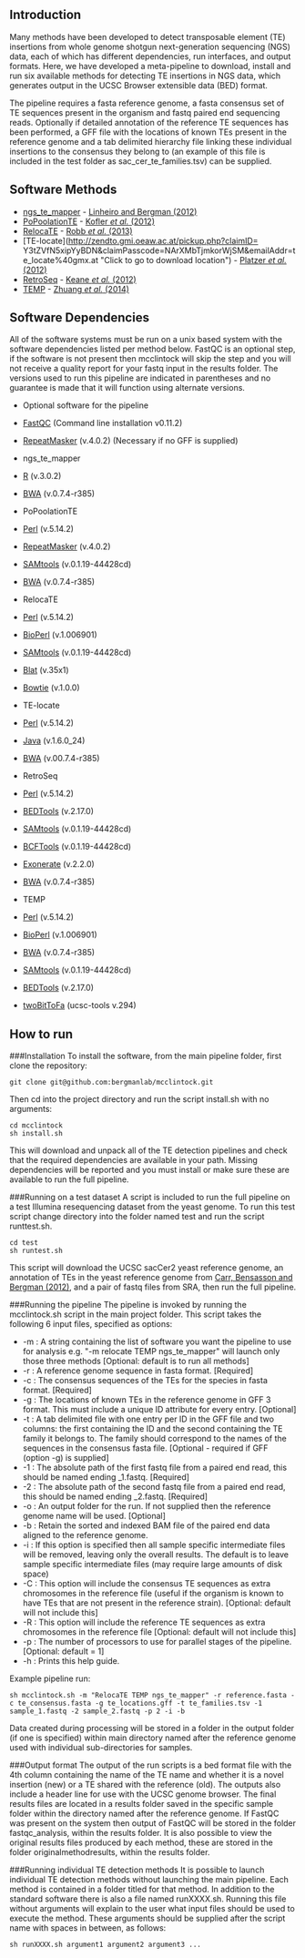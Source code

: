 Introduction
------
Many methods have been developed to detect transposable element (TE) insertions from whole genome shotgun next-generation sequencing (NGS) data, each of which has different dependencies, run interfaces, and output formats. Here, we have developed a meta-pipeline to download, install and run six available methods for detecting TE insertions in NGS data, which generates output in the UCSC Browser extensible data (BED) format.

The pipeline requires a fasta reference genome, a fasta consensus set of TE sequences present in the organism and fastq paired end sequencing reads. Optionally if detailed annotation of the reference TE sequences has been performed, a GFF file with the locations of known TEs present in the reference genome and a tab delimited hierarchy file linking these individual insertions to the consensus they belong to (an example of this file is included in the test folder as sac_cer_te_families.tsv) can be supplied.

Software Methods
------
 * [ngs_te_mapper](https://github.com/bergmanlab/ngs_te_mapper "Click to go to download location") - [Linheiro and Bergman (2012)](http://www.plosone.org/article/info%3Adoi%2F10.1371/journal.pone.0030008 "Click to go to paper location")
 * [PoPoolationTE](https://code.google.com/p/popoolationte/ "Click to go to download location") - [Kofler *et al.* (2012)](http://www.plosgenetics.org/article/info%3Adoi%2F10.1371%2Fjournal.pgen.1002487;jsessionid=2CFC9BF7DEF785D90070915204B5F846 "Click to go to paper location")
 * [RelocaTE](https://github.com/srobb1/RelocaTE "Click to go to download location") - [Robb *et al.* (2013)](http://www.g3journal.org/content/3/6/949.long "Click to go to paper location")
 * [TE-locate](http://zendto.gmi.oeaw.ac.at/pickup.php?claimID= Y3tZVfN5xipYyBDN&claimPasscode=NArXMbTjmkorWjSM&emailAddr=te_locate%40gmx.at "Click to go to download location") - [Platzer *et al.* (2012)](http://www.mdpi.com/2079-7737/1/2/395 "Click to go to paper location")
 * [RetroSeq](https://github.com/tk2/RetroSeq "Click to go to download location") - [Keane *et al.* (2012)](http://bioinformatics.oxfordjournals.org/content/29/3/389.long "Click to go to paper location")
 * [TEMP](https://github.com/JialiUMassWengLab/TEMP "Click to go to download location") - [Zhuang *et al.* (2014)](http://nar.oxfordjournals.org/content/42/11/6826.full "Click to go to paper location")

Software Dependencies
------
All of the software systems must be run on a unix based system with the software dependencies listed per method below. FastQC is an optional step, if the software is not present then mcclintock will skip the step and you will not receive a quality report for your fastq input in the results folder. The versions used to run this pipeline are indicated in parentheses and no guarantee is made that it will function using alternate versions.

 * Optional software for the pipeline
  * [FastQC](http://www.bioinformatics.babraham.ac.uk/projects/fastqc/) (Command line installation v0.11.2)
  * [RepeatMasker](http://www.repeatmasker.org/RMDownload.html) (v.4.0.2) (Necessary if no GFF is supplied)

 * ngs_te_mapper
  * [R](http://cran.r-project.org/) (v.3.0.2)
  * [BWA](https://github.com/lh3/bwa/commit/c14aaad1ce72f5784bfe04df757a6b12fe07b7ea) (v.0.7.4-r385)

 * PoPoolationTE
  * [Perl](http://www.perl.org/get.html) (v.5.14.2)
  * [RepeatMasker](http://www.repeatmasker.org/RMDownload.html) (v.4.0.2)
  * [SAMtools](http://sourceforge.net/projects/samtools/files/) (v.0.1.19-44428cd)
  * [BWA](https://github.com/lh3/bwa/commit/c14aaad1ce72f5784bfe04df757a6b12fe07b7ea) (v.0.7.4-r385)

 * RelocaTE
  * [Perl](http://www.perl.org/get.html) (v.5.14.2)
  * [BioPerl](http://www.bioperl.org/wiki/Getting_BioPerl) (v.1.006901)
  * [SAMtools](http://sourceforge.net/projects/samtools/files/) (v.0.1.19-44428cd)
  * [Blat](http://users.soe.ucsc.edu/~kent/src/) (v.35x1)
  * [Bowtie](http://bowtie-bio.sourceforge.net/index.shtml) (v.1.0.0)
  
 * TE-locate
  * [Perl](http://www.perl.org/get.html) (v.5.14.2)
  * [Java](http://www.oracle.com/technetwork/java/javase/downloads/index.html) (v.1.6.0_24)
  * [BWA](https://github.com/lh3/bwa/commit/c14aaad1ce72f5784bfe04df757a6b12fe07b7ea) (v.00.7.4-r385)

 * RetroSeq
  * [Perl](http://www.perl.org/get.html) (v.5.14.2)
  * [BEDTools](https://code.google.com/p/bedtools/downloads/list) (v.2.17.0)
  * [SAMtools](http://sourceforge.net/projects/samtools/files/) (v.0.1.19-44428cd)
  * [BCFTools](https://github.com/samtools/bcftools) (v.0.1.19-44428cd)
  * [Exonerate](http://www.ebi.ac.uk/~guy/exonerate/) (v.2.2.0)
  * [BWA](https://github.com/lh3/bwa/commit/c14aaad1ce72f5784bfe04df757a6b12fe07b7ea) (v.0.7.4-r385)

 * TEMP
  * [Perl](http://www.perl.org/get.html) (v.5.14.2)
  * [BioPerl](http://www.bioperl.org/wiki/Getting_BioPerl) (v.1.006901)
  * [BWA](https://github.com/lh3/bwa/commit/c14aaad1ce72f5784bfe04df757a6b12fe07b7ea) (v.0.7.4-r385)
  * [SAMtools](http://sourceforge.net/projects/samtools/files/) (v.0.1.19-44428cd)
  * [BEDTools](https://code.google.com/p/bedtools/downloads/list) (v.2.17.0)
  * [twoBitToFa](http://hgdownload.soe.ucsc.edu/admin/exe/linux.x86_64/twoBitToFa) (ucsc-tools v.294)

How to run 
------

###Installation
To install the software, from the main pipeline folder, first clone the repository:

```
git clone git@github.com:bergmanlab/mcclintock.git
```

Then cd into the project directory and run the script install.sh with no arguments:

```
cd mcclintock
sh install.sh
```

This will download and unpack all of the TE detection pipelines and check that the required dependencies are available in your path. Missing dependencies will be reported and you must install or make sure these are available to run the full pipeline.

###Running on a test dataset
A script is included to run the full pipeline on a test Illumina resequencing dataset from the yeast genome. To run this test script change directory into the folder named test and run the script runttest.sh. 

```
cd test
sh runtest.sh
```

This script will download the UCSC sacCer2 yeast reference genome, an annotation of TEs in the yeast reference genome from [Carr, Bensasson and Bergman (2012)](http://www.plosone.org/article/info%3Adoi%2F10.1371%2Fjournal.pone.0050978), and a pair of fastq files from SRA, then run the full pipeline.

###Running the pipeline
The pipeline is invoked by running the mcclintock.sh script in the main project folder. This script takes the following 6 input files, specified as options:
* -m : A string containing the list of software you want the pipeline to use for analysis e.g. \"-m relocate TEMP ngs_te_mapper\" will launch only those three methods [Optional: default is to run all methods]
* -r : A reference genome sequence in fasta format. [Required]
* -c : The consensus sequences of the TEs for the species in fasta format. [Required]
* -g : The locations of known TEs in the reference genome in GFF 3 format. This must include a unique ID attribute for every entry. [Optional]
* -t : A tab delimited file with one entry per ID in the GFF file and two columns: the first containing the ID and the second containing the TE family it belongs to. The family should correspond to the names of the sequences in the consensus fasta file. [Optional - required if GFF (option -g) is supplied]
* -1 : The absolute path of the first fastq file from a paired end read, this should be named ending _1.fastq. [Required]
* -2 : The absolute path of the second fastq file from a paired end read, this should be named ending _2.fastq. [Required]
* -o : An output folder for the run. If not supplied then the reference genome name will be used. [Optional]
* -b : Retain the sorted and indexed BAM file of the paired end data aligned to the reference genome.
* -i : If this option is specified then all sample specific intermediate files will be removed, leaving only the overall results. The default is to leave sample specific intermediate files (may require large amounts of disk space)
* -C : This option will include the consensus TE sequences as extra chromosomes in the reference file (useful if the organism is known to have TEs that are not present in the reference strain). [Optional: default will not include this]
* -R : This option will include the reference TE sequences as extra chromosomes in the reference file [Optional: default will not include this]
* -p : The number of processors to use for parallel stages of the pipeline. [Optional: default = 1]
* -h : Prints this help guide.

Example pipeline run:
```
sh mcclintock.sh -m "RelocaTE TEMP ngs_te_mapper" -r reference.fasta -c te_consensus.fasta -g te_locations.gff -t te_families.tsv -1 sample_1.fastq -2 sample_2.fastq -p 2 -i -b
```

Data created during processing will be stored in a folder in the output folder (if one is specified) within main directory named after the reference genome used with individual sub-directories for samples. 

###Output format
The output of the run scripts is a bed format file with the 4th column containing the name of the TE name and whether it is a novel insertion (new) or a TE shared with the reference (old). The outputs also include a header line for use with the UCSC genome browser. The final results files are located in a results folder saved in the specific sample folder within the directory named after the reference genome. 
If FastQC was present on the system then output of FastQC will be stored in the folder fastqc_analysis, within the results folder. It is also possible to view the original results files produced by each method, these are stored in the folder originalmethodresults, within the results folder.

###Running individual TE detection methods
It is possible to launch individual TE detection methods without launching the main pipeline. Each method is contained in a folder titled for that method. In addition to the standard software there is also a file named runXXXX.sh. Running this file without arguments will explain to the user what input files should be used to execute the method. These arguments should be supplied after the script name with spaces in between, as follows:
```
sh runXXXX.sh argument1 argument2 argument3 ...
```

